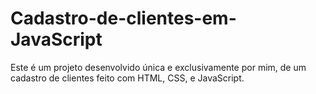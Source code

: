 # Cadastro-de-clientes-em-JavaScript
Este é um projeto desenvolvido única e exclusivamente por mim, de um cadastro de clientes feito com HTML, CSS, e JavaScript.
